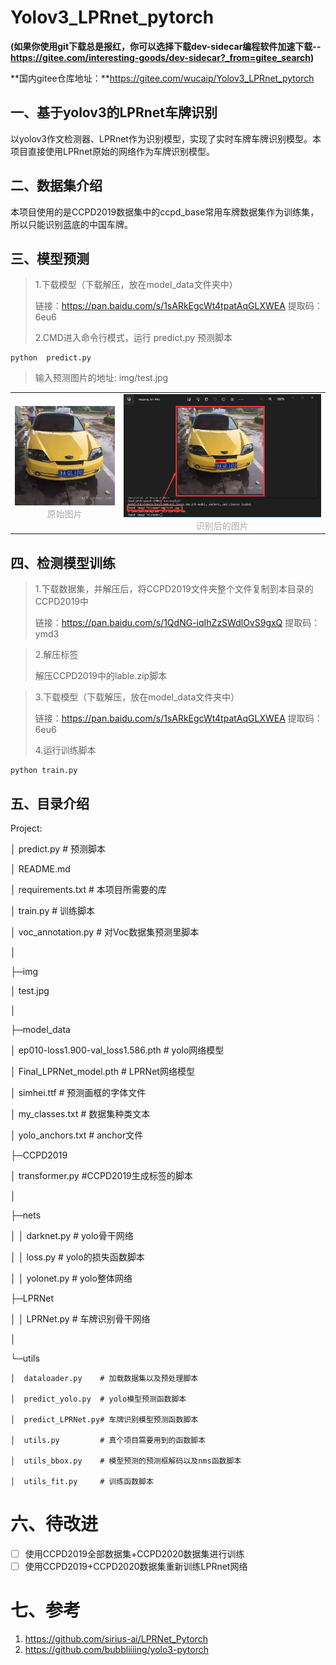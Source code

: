 # Yolov3_LPRnet_pytorch
**(如果你使用git下载总是报红，你可以选择下载dev-sidecar编程软件加速下载--https://gitee.com/interesting-goods/dev-sidecar?_from=gitee_search)**

**国内gitee仓库地址：**https://gitee.com/wucaip/Yolov3_LPRnet_pytorch

## 一、基于yolov3的LPRnet车牌识别

以yolov3作文检测器、LPRnet作为识别模型，实现了实时车牌车牌识别模型。本项目直接使用LPRnet原始的网络作为车牌识别模型。
## 二、数据集介绍
本项目使用的是CCPD2019数据集中的ccpd_base常用车牌数据集作为训练集，所以只能识别蓝底的中国车牌。

## 三、模型预测

> 1.下载模型（下载解压，放在model_data文件夹中）
>
> 链接：https://pan.baidu.com/s/1sARkEgcWt4tpatAqGLXWEA 提取码：6eu6
>
> 2.CMD进入命令行模式，运行 predict.py  预测脚本

~~~
python  predict.py
~~~

> 输入预测图片的地址:  img/test.jpg

<table rules="none" align="center"> 	
    <tr> 		
        <td> 			
            <center> 				
                <img src=".\img\test.jpg" width="100%" /> 				
                <br/> 				
                <font color="AAAAAA">原始图片</font> 			
            </center> 		
        </td> 		
        <td> 			
            <center> 				
                <img src=".\img\test_predict1.jpg" width="100%" /> 				
                <br/> 				
                <font color="AAAAAA">识别后的图片</font> 			
            </center> 		
        </td> 	
    </tr> 
</table>


## 四、检测模型训练

> 1.下载数据集，并解压后，将CCPD2019文件夹整个文件复制到本目录的CCPD2019中
>
> 链接：https://pan.baidu.com/s/1QdNG-iqIhZzSWdlOvS9gxQ 提取码：ymd3

> 2.解压标签
>
> 解压CCPD2019中的lable.zip脚本

> 3.下载模型（下载解压，放在model_data文件夹中）
>
> 链接：https://pan.baidu.com/s/1sARkEgcWt4tpatAqGLXWEA 提取码：6eu6
>
> 4.运行训练脚本

~~~
python train.py
~~~


## 五、目录介绍

Project:

│  predict.py   # 预测脚本

│  README.md    

│  requirements.txt # 本项目所需要的库

│  train.py         # 训练脚本

│  voc_annotation.py    # 对Voc数据集预测里脚本

│

├─img

│      test.jpg

│

├─model_data

│      ep010-loss1.900-val_loss1.586.pth    # yolo网络模型

│      Final_LPRNet_model.pth  # LPRNet网络模型

│      simhei.ttf       # 预测画框的字体文件

│      my_classes.txt  # 数据集种类文本

│      yolo_anchors.txt # anchor文件

├─CCPD2019

│	  transformer.py  #CCPD2019生成标签的脚本

│

├─nets

│  │  darknet.py        # yolo骨干网络

│  │  loss.py           # yolo的损失函数脚本

│  │  yolonet.py        # yolo整体网络

├─LPRNet

│  │  LPRNet.py        # 车牌识别骨干网络

│

└─utils

    │  dataloader.py    # 加载数据集以及预处理脚本
    
    │  predict_yolo.py  # yolo模型预测函数脚本
    
    │  predict_LPRNet.py# 车牌识别模型预测函数脚本
    
    │  utils.py         # 真个项目需要用到的函数脚本
    
    │  utils_bbox.py    # 模型预测的预测框解码以及nms函数脚本
    
    │  utils_fit.py     # 训练函数脚本


# 六、待改进

- [ ] 使用CCPD2019全部数据集+CCPD2020数据集进行训练
- [ ] 使用CCPD2019+CCPD2020数据集重新训练LPRnet网络

# 七、参考

1. https://github.com/sirius-ai/LPRNet_Pytorch
2. https://github.com/bubbliiiing/yolo3-pytorch
